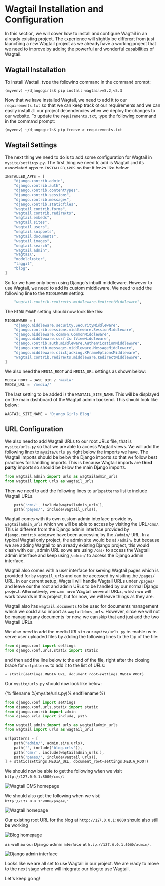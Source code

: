 # Wagtail Installation and Configuration

In this section, we will cover how to install and configure Wagtail in an already existing project. The experience will
slightly be different from just launching a new Wagtail project as we already have a working project that we need to 
improve by adding the powerful and wonderful capabilities of Wagtail.

## Wagtail Installation
To install Wagtail, type the following command in the command prompt:

```
(myvenv) ~/djangogirls$ pip install wagtail>=5.2,<5.3
```

Now that we have installed Wagtail, we need to add it to our `requirements.txt` so that we can keep track of our 
requirements and we can easily install all our project dependencies when we deploy the changes to our website. To 
update the `requirements.txt`, type the following command in the command prompt:

```
(myvenv) ~/djangogirls$ pip freeze > requirements.txt
```

## Wagtail Settings
The next thing we need to do is to add some configuration for Wagtail in `mysite/settings.py`. The first thing we need 
to add is Wagtail and its associated apps to `INSTALLED_APPS` so that it looks like below:

```python
INSTALLED_APPS = [
    "django.contrib.admin",
    "django.contrib.auth",
    "django.contrib.contenttypes",
    "django.contrib.sessions",
    "django.contrib.messages",
    "django.contrib.staticfiles",
    "wagtail.contrib.forms",
    "wagtail.contrib.redirects",
    "wagtail.embeds",
    "wagtail.sites",
    "wagtail.users",
    "wagtail.snippets",
    "wagtail.documents",
    "wagtail.images",
    "wagtail.search",
    "wagtail.admin",
    "wagtail",
    "modelcluster",
    "taggit",
    "blog",
]
```

So far we have only been using Django's inbuilt middleware. However to use Wagtail, we need to add its custom middleware.
We need to add the following line to the `MIDDLEWARE` setting:

```python
    "wagtail.contrib.redirects.middleware.RedirectMiddleware",
```

The `MIDDLEWARE` setting should now look like this:

```python
MIDDLEWARE = [
    "django.middleware.security.SecurityMiddleware",
    "django.contrib.sessions.middleware.SessionMiddleware",
    "django.middleware.common.CommonMiddleware",
    "django.middleware.csrf.CsrfViewMiddleware",
    "django.contrib.auth.middleware.AuthenticationMiddleware",
    "django.contrib.messages.middleware.MessageMiddleware",
    "django.middleware.clickjacking.XFrameOptionsMiddleware",
    "wagtail.contrib.redirects.middleware.RedirectMiddleware",
]
```

We also need the `MEDIA_ROOT` and `MEDIA_URL` settings as shown below:

```python
MEDIA_ROOT = BASE_DIR / 'media'
MEDIA_URL = '/media/'
```

The last setting to be added is the `WAGTAIL_SITE_NAME`. This will be displayed on the main dashboard of the 
Wagtail admin backend. This should look like below:

```python
WAGTAIL_SITE_NAME = 'Django Girls Blog'
```

## URL Configuration
We also need to add Wagtail URLs to our root URLs file, that is `mysite/urls.py` so that we are able to access Wagtail 
views. We will add the following lines to `mysite/urls.py` right below the imports we have. The Wagtail imports should 
be below the Django imports so that we follow best practices for handling imports. This is because Wagtail imports are 
**third party** imports so should be below the main Django imports.

```python
from wagtail.admin import urls as wagtailadmin_urls
from wagtail import urls as wagtail_urls
```

Then we need to add the following lines to `urlspatterns` list to include Wagtail URLs.
```python
    path('cms/', include(wagtailadmin_urls)),
    path('pages/', include(wagtail_urls)),
```

Wagtail comes with its own custom admin interface provide by `wagtailadmin_urls` which we will be able to access by 
visiting the URL`/cms/`. This is different from the Django admin interface provided by `django.contrib.admin`we have 
been accessing by the `/admin/` URL. In a typical Wagtail only project, the admin site would be at `/admin/` but 
because we are adding Wagtail to an already existing Django project, this would clash with our , admin URL so we are 
using `/cms/` to access the Wagtail admin interface and keep using `/admin/` to access the Django admin interface.

Wagtail also comes with a user interface for serving Wagtail pages which is provided for by `wagtail_urls` and can be 
accessed by visiting the `/pages/` URL. In our current setup, Wagtail will handle Wagtail URLs under `/pages/` and leave
our the root and admin URLs to be handled by our normal Django project. Alternatively, we can have Wagtail serve all 
URLs, which we will work towards in this project, but for now, we will leave things as they are.

Wagtail also has `wagtail.documents` to be used for documents management which we could also import as 
`wagtaildocs_urls`. However, since we will not be managing any documents for now, we can skip that and just add the two
Wagtail URLs.

We also need to add the media URLs to our `mysite/urls.py` to enable us to serve user uploaded files by adding the 
following lines to the top of the file:

```python
from django.conf import settings
from django.conf.urls.static import static
```
and then add the line below to the end of the file, right after the closing brace for `urlpatterns` to add it to the 
list of URLs:

```python
+ static(settings.MEDIA_URL, document_root=settings.MEDIA_ROOT)
```

Our `mysite/urls.py` should now look like below:

{% filename %}mysite/urls.py{% endfilename %}
```python
from django.conf import settings
from django.conf.urls.static import static
from django.contrib import admin
from django.urls import include, path

from wagtail.admin import urls as wagtailadmin_urls
from wagtail import urls as wagtail_urls

urlpatterns = [
    path("admin/", admin.site.urls),
    path('', include('blog.urls')),
    path('cms/', include(wagtailadmin_urls)),
    path('pages/', include(wagtail_urls)),
] + static(settings.MEDIA_URL, document_root=settings.MEDIA_ROOT)
```

We should now be able to get the following when we visit `http://127.0.0.1:8000/cms/`:

![Wagtail CMS homepage](images/wagtail_cms.png)


We should also get the following when we visit `http://127.0.0.1:8000/pages/`:

![Wagtail homepage](images/wagtail_pages.png)


Our existing root URL for the blog at `http://127.0.0.1:8000` should also still be working

![Blog homepage](images/blog_home.png)


as well as our Django admin interface at `http://127.0.0.1:8000/admin/`.

![Django admin interface](images/django_admin.png)


Looks like we are all set to use Wagtail in our project. We are ready to move to the next stage where will integrate our
blog to use Wagtail.

Let's keep going!